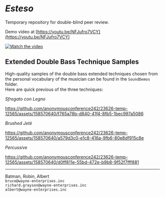﻿# *Esteso*
Temporary repository for double-blind peer review.

Demo video at [https://youtu.be/NFJufro7VCY](https://youtu.be/NFJufro7VCY)

[![Watch the video](https://img.youtube.com/vi/NFJufro7VCY/maxresdefault.jpg)](https://youtu.be/NFJufro7VCY)


## Extended Double Bass Technique Samples
High-quality samples of the double bass extended techniques chosen from the personal vocabulary of the musician can be found in the `SoundDemos` folder.  
Here are quick previous of the three techniques:

*Sfregato con Legno*


https://github.com/anonymousconference242/23626-temp-12565/assets/158570640/f765a78b-d840-41f4-8fb5-1bec997a5086



*Brushed Jetè*


https://github.com/anonymousconference242/23626-temp-12565/assets/158570640/a579d3c0-e1c8-416a-9fb6-80e8df915c8e



*Percussive*


https://github.com/anonymousconference242/23626-temp-12565/assets/158570640/d0ff811e-55bd-472e-b9b8-9f52f7fff881


---
Batman, Robin, Albert  
`bruce@wayne-enterprises.inc`  
`richard.grayson@wayne-enterprises.inc`  
`albert@wayne-enterprises.inc`  
